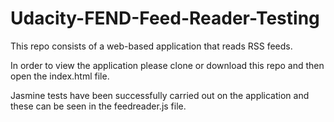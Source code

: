 # Udacity-FEND-Feed-Reader-Testing

This repo consists of a web-based application that reads RSS feeds.

In order to view the application please clone or download this repo and then open the index.html file.

Jasmine tests have been successfully carried out on the application and these can be seen in the feedreader.js file.
